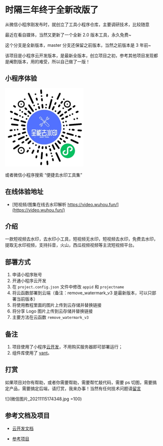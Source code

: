 # 时隔三年终于全新改版了

从微信小程序刚发布时，就创立了工具小程序仓库，主要调研技术，比较随意

最近在看自媒体，当然又更新了一个全新 2.0 版本工具，永久免费~

这个分支是全新版本，master 分支还保留之前版本，当然之前版本是 3 年前~

该项目是小程序云开发版本，是最新全版本，创立项目之初，参考其他项目发现都是阉割版本，用的难受，所以自己做了一版！

## 小程序体验

![](qr-img.jpg)

或者微信小程序搜索 “便捷去水印工具集”

## 在线体验地址

- [短视频/图集在线去水印解析 https://video.wuhou.fun/](https://video.wuhou.fun/)

## 介绍

一款短视频去水印，去水印小工具，短视频无水印，短视频去水印，免费去水印，提取无水印视频，支持抖音，火山，西瓜视频视频等主流短视频平台。

## 部署方式

1. 申请小程序账号
2. 开通小程序云开发
3. 在 `project.config.json` 文件中修改 `appid` 和 `projectname`
4. 将云函数部署到云端（备注：remove_watermark_v3 是最新版本，可以只部署当前版本）
5. 将使用教程里面的图片上传到云存储并替换链接
6. 将分享 Logo 图片上传到云存储并替换链接
7. 主要方法在云函数 `remove_watermark_v3`

## 备注

1. 项目使用了小程序[云开发](https://developers.weixin.qq.com/miniprogram/dev/wxcloud/basis/getting-started.html)，不用购买服务器即可部署运行；
2. 组件库使用了 [vant](https://vant-contrib.gitee.io/vant-weapp/#/home)。

## 打赏

如果项目对你有帮助，或者你需要帮助，需要帮忙敲代码，需要 ps 切图，需要搞定产品，需要搞定后端，请打赏，我来办事！当然有任何技术问题请[留言](https://wuhou.fun/msg)

![](微信图片_20211115174348.jpg  =100)

## 参考文档及项目

- [云开发文档](https://developers.weixin.qq.com/miniprogram/dev/wxcloud/basis/getting-started.html)

- [参考项目](https://gitee.com/mini-app-private/qsy)
